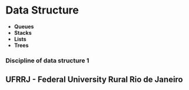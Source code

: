 # Data Structure

- **Queues**
- **Stacks**
- **Lists**
- **Trees**

### Discipline of data structure 1 ###
## UFRRJ - Federal University Rural Rio de Janeiro